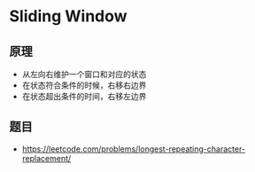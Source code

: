 # Sliding Window

## 原理

- 从左向右维护一个窗口和对应的状态
- 在状态符合条件的时候，右移右边界
- 在状态超出条件的时间，右移左边界

## 题目

- <https://leetcode.com/problems/longest-repeating-character-replacement/>
